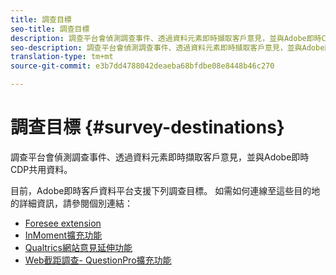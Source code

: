```yaml
---
title: 調查目標
seo-title: 調查目標
description: 調查平台會偵測調查事件、透過資料元素即時擷取客戶意見，並與Adobe即時CDP共用資料。
seo-description: 調查平台會偵測調查事件、透過資料元素即時擷取客戶意見，並與Adobe即時CDP共用資料。
translation-type: tm+mt
source-git-commit: e3b7dd4788042deaeba68bfdbe08e8448b46c270

---
```



# 調查目標 {#survey-destinations}

調查平台會偵測調查事件、透過資料元素即時擷取客戶意見，並與Adobe即時CDP共用資料。

目前，Adobe即時客戶資料平台支援下列調查目標。 如需如何連線至這些目的地的詳細資訊，請參閱個別連結：

* [Foresee extension](/help/rtcdp/destinations/foresee-extension.md)
* [InMoment擴充功能](/help/rtcdp/destinations/inmoment-extension.md)
* [Qualtrics網站意見延伸功能](qualtrics-extension.md)
* [Web截距調查- QuestionPro擴充功能](/help/rtcdp/destinations/web-intercept-surveys-extension.md)